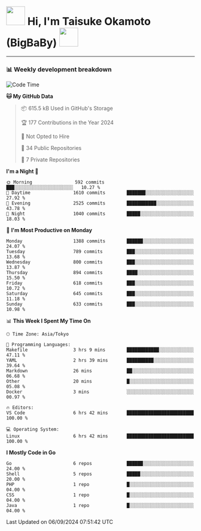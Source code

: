 <!-- Title -->
<h1>
    <img src="https://media.tenor.com/TlyRveJkgo4AAAAi/cloud-cloud-strife.gif" width="50"/> 
    Hi, I'm Taisuke Okamoto (BigBaBy) 
    <img src="https://media.tenor.com/TlyRveJkgo4AAAAi/cloud-cloud-strife.gif" width="50"/>
</h1>

---

<h3> 📊 Weekly development breakdown </h3>
<!-- waka-readme-stats -->

<!--START_SECTION:waka-->
![Code Time](http://img.shields.io/badge/Code%20Time-1%2C823%20hrs%2010%20mins-blue)

**🐱 My GitHub Data** 

> 📦 615.5 kB Used in GitHub's Storage 
 > 
> 🏆 177 Contributions in the Year 2024
 > 
> 🚫 Not Opted to Hire
 > 
> 📜 34 Public Repositories 
 > 
> 🔑 7 Private Repositories 
 > 
**I'm a Night 🦉** 

```text
🌞 Morning                592 commits         ███░░░░░░░░░░░░░░░░░░░░░░   10.27 % 
🌆 Daytime                1610 commits        ███████░░░░░░░░░░░░░░░░░░   27.92 % 
🌃 Evening                2525 commits        ███████████░░░░░░░░░░░░░░   43.78 % 
🌙 Night                  1040 commits        █████░░░░░░░░░░░░░░░░░░░░   18.03 % 
```
📅 **I'm Most Productive on Monday** 

```text
Monday                   1388 commits        ██████░░░░░░░░░░░░░░░░░░░   24.07 % 
Tuesday                  789 commits         ███░░░░░░░░░░░░░░░░░░░░░░   13.68 % 
Wednesday                800 commits         ███░░░░░░░░░░░░░░░░░░░░░░   13.87 % 
Thursday                 894 commits         ████░░░░░░░░░░░░░░░░░░░░░   15.50 % 
Friday                   618 commits         ███░░░░░░░░░░░░░░░░░░░░░░   10.72 % 
Saturday                 645 commits         ███░░░░░░░░░░░░░░░░░░░░░░   11.18 % 
Sunday                   633 commits         ███░░░░░░░░░░░░░░░░░░░░░░   10.98 % 
```


📊 **This Week I Spent My Time On** 

```text
🕑︎ Time Zone: Asia/Tokyo

💬 Programming Languages: 
Makefile                 3 hrs 9 mins        ████████████░░░░░░░░░░░░░   47.11 % 
YAML                     2 hrs 39 mins       ██████████░░░░░░░░░░░░░░░   39.64 % 
Markdown                 26 mins             ██░░░░░░░░░░░░░░░░░░░░░░░   06.68 % 
Other                    20 mins             █░░░░░░░░░░░░░░░░░░░░░░░░   05.08 % 
Docker                   3 mins              ░░░░░░░░░░░░░░░░░░░░░░░░░   00.97 % 

🔥 Editors: 
VS Code                  6 hrs 42 mins       █████████████████████████   100.00 % 

💻 Operating System: 
Linux                    6 hrs 42 mins       █████████████████████████   100.00 % 
```

**I Mostly Code in Go** 

```text
Go                       6 repos             ██████░░░░░░░░░░░░░░░░░░░   24.00 % 
Shell                    5 repos             █████░░░░░░░░░░░░░░░░░░░░   20.00 % 
PHP                      1 repo              █░░░░░░░░░░░░░░░░░░░░░░░░   04.00 % 
CSS                      1 repo              █░░░░░░░░░░░░░░░░░░░░░░░░   04.00 % 
Java                     1 repo              █░░░░░░░░░░░░░░░░░░░░░░░░   04.00 % 
```




 Last Updated on 06/09/2024 07:51:42 UTC
<!--END_SECTION:waka-->
